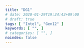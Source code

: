 ```yaml
---
title: "DG1"
# date: 2020-01-29T19:24:42+09:00
# draft: true
tags: [ "Intel", "Gen12" ]
keywords: [ "", ]
# categories: [ "", ]
noindex: false
---
```


